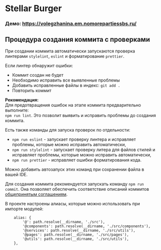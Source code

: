 # Stellar Burger

### Демо: https://volegzhanina.em.nomorepartiessbs.ru/
## Процедура создания коммита с проверками

При создании коммита автоматически запускаются проверка линтерами `stylelint`, `eslint` и форматирование `prettier`.

Если линтер обнаружит ошибки:

- Коммит создан не будет
- Необходимо исправить все выявленные проблемы
- Добавить исправленные файлы в индекс: `git add .`
- Повторить коммит

**Рекомендация:**  
Для предотвращения ошибок на этапе коммита предварительно выполните:  
`npm run lint`. Это позволит выявить и исправить проблемы до создания коммита.

Есть также команды для запуска проверок по отдельности:

- `npm run eslint` - запускает проверку линтера и исправляет проблемы, которые можно исправить автоматически,
- `npm run stylelint` - запускает проверку литера для файлов стилей и исправляет проблемы, которые можно исправить автоматически,
- `npm run prettier` - исправляет ошибки форматирования кода.

Можно добавить автозапуск этих команд при сохранении файла в вашей IDE.

Для создания коммита рекомендуется запускать команду `npm run commit`. Она позволяет обеспечить соответствие описаний коммитов [общепринятым соглашениям](https://www.conventionalcommits.org/en/v1.0.0/).

В проекте настроены алиасы, которые можно использовать при импорте модулей:

```
	alias: {
		'@': path.resolve(__dirname, './src'),
		'@components': path.resolve(__dirname, './src/components'),
		'@services': path.resolve(__dirname, './src/utils'),
		'@pages': path.resolve(__dirname, './src/pages'),
		'@utils': path.resolve(__dirname, './src/utils'),
	},
```

